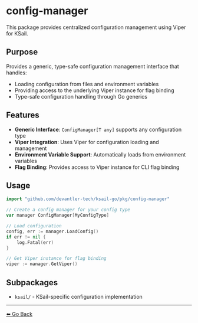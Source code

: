 # config-manager

This package provides centralized configuration management using Viper for KSail.

## Purpose

Provides a generic, type-safe configuration management interface that handles:
- Loading configuration from files and environment variables
- Providing access to the underlying Viper instance for flag binding
- Type-safe configuration handling through Go generics

## Features

- **Generic Interface**: `ConfigManager[T any]` supports any configuration type
- **Viper Integration**: Uses Viper for configuration loading and management
- **Environment Variable Support**: Automatically loads from environment variables
- **Flag Binding**: Provides access to Viper instance for CLI flag binding

## Usage

```go
import "github.com/devantler-tech/ksail-go/pkg/config-manager"

// Create a config manager for your config type
var manager ConfigManager[MyConfigType]

// Load configuration
config, err := manager.LoadConfig()
if err != nil {
    log.Fatal(err)
}

// Get Viper instance for flag binding
viper := manager.GetViper()
```

## Subpackages

- `ksail/` - KSail-specific configuration implementation

---

[⬅️ Go Back](../README.md)
